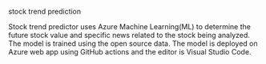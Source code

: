 stock trend prediction

Stock trend predictor uses Azure Machine Learning(ML) to determine the future stock value and specific news related to the stock being analyzed. The model is trained using the open source data. The model is deployed on  Azure web app using GitHub actions and the editor is Visual Studio Code. 
